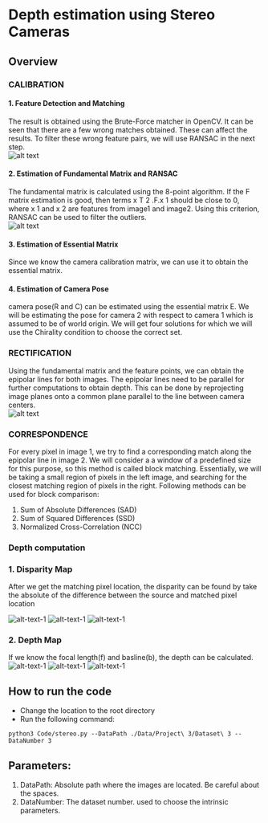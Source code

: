 # Depth estimation using Stereo Cameras
## Overview
### CALIBRATION
#### 1. Feature Detection and Matching
The result is obtained using the Brute-Force matcher in OpenCV. It can be seen that there are a few wrong matches obtained. These can
affect the results. To filter these wrong feature pairs, we will use RANSAC in the next step.     
![alt text](https://github.com/sakshikakde/Depth-Using-Stereo/blob/main/git_images/Screenshot%20from%202021-07-25%2013-07-55.png)
#### 2. Estimation of Fundamental Matrix and RANSAC
The fundamental matrix is calculated using the 8-point algorithm. If the F matrix estimation is good, then terms
x T 2 .F.x 1 should be close to 0, where x 1 and x 2 are features from image1 and image2. Using this criterion, RANSAC can
be used to filter the outliers.    
![alt text](https://github.com/sakshikakde/Depth-Using-Stereo/blob/main/git_images/Screenshot%20from%202021-07-25%2013-08-01.png)
#### 3. Estimation of Essential Matrix
Since we know the camera calibration matrix, we can use it to obtain the essential matrix.
#### 4. Estimation of Camera Pose
camera pose(R and C) can be estimated using the essential matrix E. We will be estimating
the pose for camera 2 with respect to camera 1 which is assumed to be of world origin. We will get four solutions for which we will use the Chirality condition to choose the correct set.

### RECTIFICATION
Using the fundamental matrix and the feature points, we can obtain the epipolar lines for both images. The
epipolar lines need to be parallel for further computations to obtain depth. This can be done by reprojecting image planes
onto a common plane parallel to the line between camera centers.       
![alt text](https://github.com/sakshikakde/Depth-Using-Stereo/blob/main/git_images/Screenshot%20from%202021-07-25%2013-17-26.png)
### CORRESPONDENCE
For every pixel in image 1, we try to find a corresponding match along the epipolar line in image 2. We will consider a
a window of a predefined size for this purpose, so this method is called block matching. Essentially, we will be taking a small
region of pixels in the left image, and searching for the closest
matching region of pixels in the right. Following methods can be used for 
block comparison:
1) Sum of Absolute Differences (SAD)
2) Sum of Squared Differences (SSD)
3) Normalized Cross-Correlation (NCC)
### Depth computation
### 1. Disparity Map
After we get the matching pixel location, the disparity can
be found by take the absolute of the difference between the
source and matched pixel location         

![alt-text-1](https://github.com/sakshikakde/Depth-Using-Stereo/blob/main/git_images/disparity_image_gray1.png)
![alt-text-1](https://github.com/sakshikakde/Depth-Using-Stereo/blob/main/git_images/disparity_image_gray2.png)
![alt-text-1](https://github.com/sakshikakde/Depth-Using-Stereo/blob/main/git_images/disparity_image_gray3.png)
### 2. Depth Map
If we know the focal length(f) and basline(b), the depth can
be calculated.
![alt-text-1](https://github.com/sakshikakde/Depth-Using-Stereo/blob/main/git_images/depth_image1.png)
![alt-text-1](https://github.com/sakshikakde/Depth-Using-Stereo/blob/main/git_images/depth_image2.png)
![alt-text-1](https://github.com/sakshikakde/Depth-Using-Stereo/blob/main/git_images/depth_image3.png)
## How to run the code
- Change the location to the root directory
- Run the following command:
``` 
python3 Code/stereo.py --DataPath ./Data/Project\ 3/Dataset\ 3 --DataNumber 3 
```

## Parameters:
1) DataPath: Absolute path where the images are located. Be careful about the spaces.
2) DataNumber: The dataset number. used to choose the intrinsic parameters.

